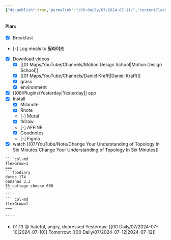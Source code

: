 ```yaml
---
{"dg-publish":true,"permalink":"/00-daily/07/2024-07-11/","contentClasses":"daily Thursday page-white","noteIcon":"","created":"2025-01-21T01:20:16.152+10:00","updated":"2025-01-21T15:25:26.089+10:00"}
---
```


#### Plan:
- [x] Breakfast
- [-] Log meals to **필라이즈**
- [x] Download videos
	- [x] [[01 Maps/YouTube/Channels/Motion Design School\|Motion Design School]]
	- [x] [[01 Maps/YouTube/Channels/Daniel Krafft\|Daniel Krafft]]
	- [x] grass
	- [x] environment
- [x] [[08/Plugins/Yesterday\|Yesterday]] app
- [x] Install
	- [x] Milanote
	- [x] Rnote
	- [-] Mural
	- [x] tldraw
	- [-] AFFiNE
	- [x] Goodnotes
	- [-] Figma
- [x] watch [[07/YouTube/Note/Change Your Understanding of Topology In Six Minutes\|Change Your Understanding of Topology In Six Minutes]]

`````col
````col-md
flexGrow=1
===
```foodiary 
dates 174
bananas 3.3
5% cottage cheese 600
```
````
````col-md
flexGrow=1
===

````
`````
- 01:13 😩  hateful, angry, depressed
Yesterday: [[00 Daily/07/2024-07-10\|2024-07-10]]
Tomorrow: [[00 Daily/07/2024-07-12\|2024-07-12]]